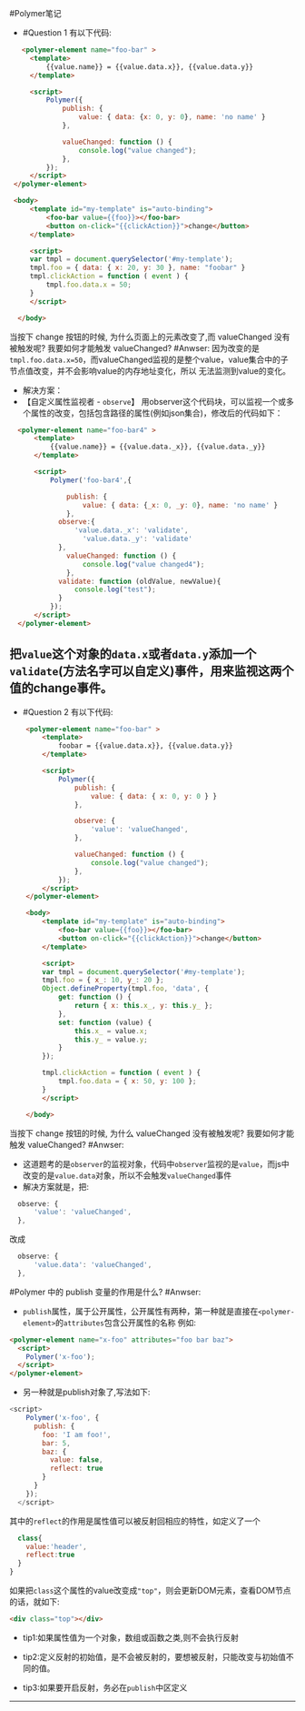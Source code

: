 #Polymer笔记

 * #Question 1
有以下代码:
 ```html
    <polymer-element name="foo-bar" >
      <template>
          {{value.name}} = {{value.data.x}}, {{value.data.y}}
      </template>

      <script>
          Polymer({
              publish: {
                  value: { data: {x: 0, y: 0}, name: 'no name' }
              },

              valueChanged: function () {
                  console.log("value changed");
              },
          });
      </script>
  </polymer-element>

  <body>
      <template id="my-template" is="auto-binding">
          <foo-bar value={{foo}}></foo-bar>
          <button on-click="{{clickAction}}">change</button>
      </template>

      <script>
      var tmpl = document.querySelector('#my-template');
      tmpl.foo = { data: { x: 20, y: 30 }, name: "foobar" }
      tmpl.clickAction = function ( event ) {
          tmpl.foo.data.x = 50;
      }
      </script>

   </body>
 ```
 当按下 change 按钮的时候, 为什么页面上的元素改变了,而 valueChanged 没有被触发呢? 我要如何才能触发 valueChanged?
 #Anwser:
 因为改变的是`tmpl.foo.data.x=50`，而valueChanged监视的是整个value，value集合中的子节点值改变，并不会影响value的内存地址变化，所以
 无法监测到value的变化。
* 解决方案：
* 【自定义属性监视者 - `observe`】
用observer这个代码块，可以监视一个或多个属性的改变，包括包含路径的属性(例如json集合)，修改后的代码如下：
```html
  <polymer-element name="foo-bar4" >
      <template>
          {{value.name}} = {{value.data._x}}, {{value.data._y}}
      </template>

      <script>
          Polymer('foo-bar4',{

              publish: {
                  value: { data: {_x: 0, _y: 0}, name: 'no name' }
              },
  			observe:{
  				'value.data._x': 'validate',
                  'value.data._y': 'validate'
  			},
              valueChanged: function () {
                  console.log("value changed4");
              },
  			validate: function (oldValue, newValue){
  				console.log("test");
  			}
          });
      </script>
  </polymer-element>
```
把`value`这个对象的`data.x`或者`data.y`添加一个`validate`(方法名字可以自定义)事件，用来监视这两个值的change事件。
---
* #Question 2
有以下代码:
```html
    <polymer-element name="foo-bar" >
        <template>
            foobar = {{value.data.x}}, {{value.data.y}}
        </template>

        <script>
            Polymer({
                publish: {
                    value: { data: { x: 0, y: 0 } }
                },

                observe: {
                    'value': 'valueChanged',
                },

                valueChanged: function () {
                    console.log("value changed");
                },
            });
        </script>
    </polymer-element>

    <body>
        <template id="my-template" is="auto-binding">
            <foo-bar value={{foo}}></foo-bar>
            <button on-click="{{clickAction}}">change</button>
        </template>

        <script>
        var tmpl = document.querySelector('#my-template');
        tmpl.foo = { x_: 10, y_: 20 };
        Object.defineProperty(tmpl.foo, 'data', {
            get: function () {
                return { x: this.x_, y: this.y_ };
            },
            set: function (value) {
                this.x_ = value.x;
                this.y_ = value.y;
            }
        });

        tmpl.clickAction = function ( event ) {
            tmpl.foo.data = { x: 50, y: 100 };
        }
        </script>

    </body>
```
当按下 change 按钮的时候, 为什么 valueChanged 没有被触发呢? 我要如何才能触发 valueChanged?
#Anwser:
* 这道题考的是`observer`的监视对象，代码中`observer`监视的是`value`，而js中改变的是`value.data`对象，所以不会触发`valueChanged`事件
* 解决方案就是，把:
```javascript
  observe: {
      'value': 'valueChanged',
  },
```
改成
```javascript
  observe: {
      'value.data': 'valueChanged',
  },
```
#Polymer 中的 publish 变量的作用是什么?
#Anwser:
* `publish`属性，属于公开属性，公开属性有两种，第一种就是直接在`<polymer-element>`的`attributes`包含公开属性的名称
例如:
```html
<polymer-element name="x-foo" attributes="foo bar baz">
  <script>
    Polymer('x-foo');
  </script>
</polymer-element>
```
* 另一种就是publish对象了,写法如下:
```javascript
<script>
    Polymer('x-foo', {
      publish: {
        foo: 'I am foo!',
        bar: 5,
        baz: {
          value: false,
          reflect: true
        }
      }
    });
  </script>
```
其中的`reflect`的作用是属性值可以被反射回相应的特性，如定义了一个
```javascript
  class{
    value:'header',
    reflect:true
  }
}
```
如果把`class`这个属性的value改变成`"top"`，则会更新DOM元素，查看DOM节点的话，就如下:
```html
<div class="top"></div>
```
* tip1:如果属性值为一个对象，数组或函数之类,则不会执行反射

* tip2:定义反射的初始值，是不会被反射的，要想被反射，只能改变与初始值不同的值。

* tip3:如果要开启反射，务必在`publish`中区定义
---
